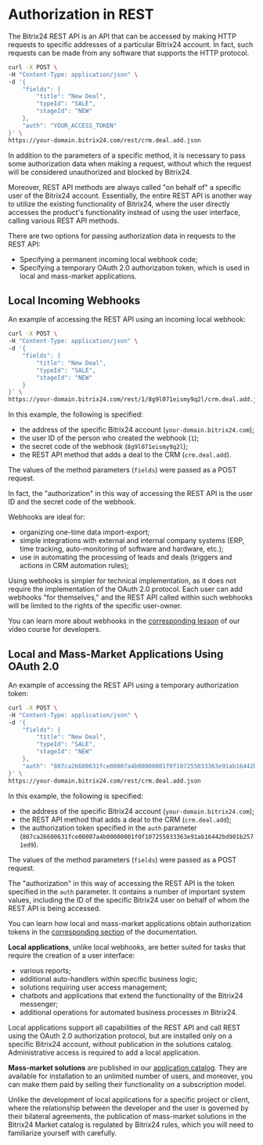 # Authorization in REST

The Bitrix24 REST API is an API that can be accessed by making HTTP requests to specific addresses of a particular Bitrix24 account. In fact, such requests can be made from any software that supports the HTTP protocol.

```bash
curl -X POST \
-H "Content-Type: application/json" \
-d '{
	"fields": {
		"title": "New Deal",
		"typeId": "SALE",
		"stageId": "NEW"
	},
	"auth": "YOUR_ACCESS_TOKEN"
}' \
https://your-domain.bitrix24.com/rest/crm.deal.add.json
```

In addition to the parameters of a specific method, it is necessary to pass some authorization data when making a request, without which the request will be considered unauthorized and blocked by Bitrix24.

Moreover, REST API methods are always called "on behalf of" a specific user of the Bitrix24 account. Essentially, the entire REST API is another way to utilize the existing functionality of Bitrix24, where the user directly accesses the product's functionality instead of using the user interface, calling various REST API methods.

There are two options for passing authorization data in requests to the REST API:

- Specifying a permanent incoming local webhook code;
- Specifying a temporary OAuth 2.0 authorization token, which is used in local and mass-market applications.

## Local Incoming Webhooks

An example of accessing the REST API using an incoming local webhook:

```bash
curl -X POST \
-H "Content-Type: application/json" \
-d '{
	"fields": {
		"title": "New Deal",
		"typeId": "SALE",
		"stageId": "NEW"
	}
}' \
https://your-domain.bitrix24.com/rest/1/8g9l071eismy9q2l/crm.deal.add.json
```

In this example, the following is specified:

- the address of the specific Bitrix24 account (`your-domain.bitrix24.com`);
- the user ID of the person who created the webhook (`1`);
- the secret code of the webhook (`8g9l071eismy9q2l`);
- the REST API method that adds a deal to the CRM (`crm.deal.add`).

The values of the method parameters (`fields`) were passed as a POST request.

In fact, the "authorization" in this way of accessing the REST API is the user ID and the secret code of the webhook.

Webhooks are ideal for:

- organizing one-time data import-export;
- simple integrations with external and internal company systems (ERP, time tracking, auto-monitoring of software and hardware, etc.);
- use in automating the processing of leads and deals (triggers and actions in CRM automation rules);

Using webhooks is simpler for technical implementation, as it does not require the implementation of the OAuth 2.0 protocol. Each user can add webhooks "for themselves," and the REST API called within such webhooks will be limited to the rights of the specific user-owner.

You can learn more about webhooks in the [corresponding lesson](https://helpdesk.bitrix24.com/courses/index.php?COURSE_ID=268&LESSON_ID=26002&LESSON_PATH=25400.25996.25998.26002) of our video course for developers.

## Local and Mass-Market Applications Using OAuth 2.0

An example of accessing the REST API using a temporary authorization token:

```bash
curl -X POST \
-H "Content-Type: application/json" \
-d '{
	"fields": {
		"title": "New Deal",
		"typeId": "SALE",
		"stageId": "NEW"
	},
	"auth": "807ca26600631fce00007a4b00000001f0f107255033363e91ab16442bd901b2571ed9"
}' \
https://your-domain.bitrix24.com/rest/crm.deal.add.json
```

In this example, the following is specified:

- the address of the specific Bitrix24 account (`your-domain.bitrix24.com`);
- the REST API method that adds a deal to the CRM (`crm.deal.add`);
- the authorization token specified in the `auth` parameter (`807ca26600631fce00007a4b00000001f0f107255033363e91ab16442bd901b2571ed9`).

The values of the method parameters (`fields`) were passed as a POST request.

The "authorization" in this way of accessing the REST API is the token specified in the `auth` parameter. It contains a number of important system values, including the ID of the specific Bitrix24 user on behalf of whom the REST API is being accessed.

You can learn how local and mass-market applications obtain authorization tokens in the [corresponding section](../oauth/index.md) of the documentation.

**Local applications**, unlike local webhooks, are better suited for tasks that require the creation of a user interface:

- various reports;
- additional auto-handlers within specific business logic;
- solutions requiring user access management;
- chatbots and applications that extend the functionality of the Bitrix24 messenger;
- additional operations for automated business processes in Bitrix24.

Local applications support all capabilities of the REST API and call REST using the OAuth 2.0 authorization protocol, but are installed only on a specific Bitrix24 account, without publication in the solutions catalog. Administrative access is required to add a local application.

**Mass-market solutions** are published in our [application catalog](../../market/index.md). They are available for installation to an unlimited number of users, and moreover, you can make them paid by selling their functionality on a subscription model.

Unlike the development of local applications for a specific project or client, where the relationship between the developer and the user is governed by their bilateral agreements, the publication of mass-market solutions in the Bitrix24 Market catalog is regulated by Bitrix24 rules, which you will need to familiarize yourself with carefully.